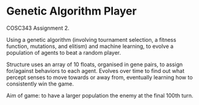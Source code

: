 # Genetic Algorithm Player

COSC343 Assignment 2.

Using a genetic algorithm (involving tournament selection, a fitness function, mutations, and elitism) and machine learning, to evolve a population of agents to beat a random player.

Structure uses an array of 10 floats, organised in gene pairs, to assign for/against behaviors to each agent. 
Evolves over time to find out what percept senses to move towards or away from, eventually learning how to consistently win the game.
  
Aim of game: to have a larger population the enemy at the final 100th turn.
